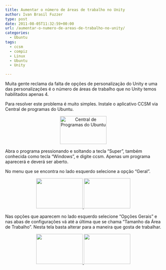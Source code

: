 ```yaml
---
title: Aumentar o número de áreas de trabalho no Unity
author: Ivan Brasil Fuzzer
type: post
date: 2011-08-05T11:32:59+00:00
url: /aumentar-o-numero-de-areas-de-trabalho-no-unity/
categories:
  - Ubuntu
tags:
  - ccsm
  - compiz
  - Linux
  - Ubuntu
  - Unity

---
```

Muita gente reclama da falta de opções de personalização do Unity e uma das personalizações é o número de áreas de trabalho que no Unity temos habilitados apenas 4.

Para resolver este problema é muito simples. Instale o aplicativo CCSM via Central de programas do Ubuntu.

<p style="text-align: center;">
  <a href="http://www.ubuntero.com.br/wp-content/uploads/2011/08/Captura_de_tela-Central-de-Programas-do-Ubuntu.png"><img class="alignnone size-thumbnail wp-image-2517" title="Central de Programas do Ubuntu" src="http://www.ubuntero.com.br/wp-content/uploads/2011/08/Captura_de_tela-Central-de-Programas-do-Ubuntu-150x90.png" alt="Central de Programas do Ubuntu" width="150" height="90" /></a>
</p>

<p style="text-align: left;">
  Abra o programa pressionando e soltando a tecla &#8220;Super&#8221;, também conhecida como tecla &#8220;Windows&#8221;, e digite ccsm. Apenas um programa aparecerá e deverá ser aberto.
</p>

<p style="text-align: left;">
  No menu que se encontra no lado esquerdo selecione a opção &#8220;Geral&#8221;.
</p>

<p style="text-align: center;">
  <a href="http://www.ubuntero.com.br/wp-content/uploads/2011/08/Captura_de_tela-Gerenciador-de-configura%C3%A7%C3%B5es-do-CompizConfig.png"><img class="alignnone size-thumbnail wp-image-2518" title="Gerenciador de configurações do CompizConfig" src="http://www.ubuntero.com.br/wp-content/uploads/2011/08/Captura_de_tela-Gerenciador-de-configura%C3%A7%C3%B5es-do-CompizConfig-150x97.png" alt="" width="150" height="97" /> </a><a href="http://www.ubuntero.com.br/wp-content/uploads/2011/08/Captura_de_tela-Gerenciador-de-configura%C3%A7%C3%B5es-do-CompizConfig-1.png"><img class="alignnone size-thumbnail wp-image-2519" title="Gerenciador de configurações do CompizConfig-1" src="http://www.ubuntero.com.br/wp-content/uploads/2011/08/Captura_de_tela-Gerenciador-de-configura%C3%A7%C3%B5es-do-CompizConfig-1-150x97.png" alt="" width="150" height="97" /></a>
</p>

<p style="text-align: left;">
  Nas opções que aparecem no lado esquerdo selecione &#8220;Opções Gerais&#8221; e nas abas de configurações vá até a última que se chama &#8220;Tamanho da Área de Trabalho&#8221;. Nesta tela basta alterar para a maneira que gosta de trabalhar.
</p>

<p style="text-align: center;">
  <a href="http://www.ubuntero.com.br/wp-content/uploads/2011/08/Captura_de_tela-Gerenciador-de-configura%C3%A7%C3%B5es-do-CompizConfig-2.png"><img class="alignnone size-thumbnail wp-image-2520" title="Gerenciador de configurações do CompizConfig-2" src="http://www.ubuntero.com.br/wp-content/uploads/2011/08/Captura_de_tela-Gerenciador-de-configura%C3%A7%C3%B5es-do-CompizConfig-2-150x97.png" alt="" width="150" height="97" /> </a><a href="http://www.ubuntero.com.br/wp-content/uploads/2011/08/Captura_de_tela-Gerenciador-de-configura%C3%A7%C3%B5es-do-CompizConfig-3.png"><img class="alignnone size-thumbnail wp-image-2521" title="Gerenciador de configurações do CompizConfig-3" src="http://www.ubuntero.com.br/wp-content/uploads/2011/08/Captura_de_tela-Gerenciador-de-configura%C3%A7%C3%B5es-do-CompizConfig-3-150x97.png" alt="" width="150" height="97" /></a>
</p>